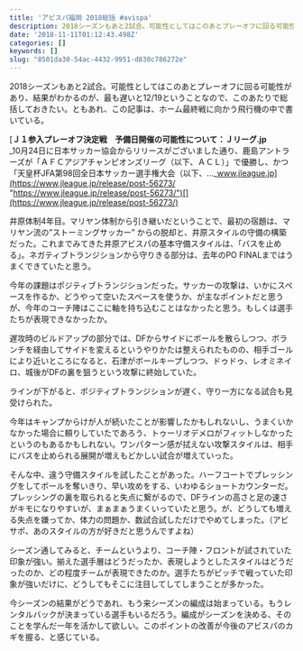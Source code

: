 ```yaml
---
title: 'アビスパ福岡 2018総括 #avispa'
description: 2018シーズンもあと2試合。可能性としてはこのあとプレーオフに回る可能性があり、結果がわかるのが、最も遅いと12/19ということなので、このあたりで総括しておきたい。ともあれ、この記事は、ホーム最終戦に向かう飛行機の中で書いている。
date: '2018-11-11T01:12:43.498Z'
categories: []
keywords: []
slug: "8501da30-54ac-4432-9951-d830c786272e"
---
```

2018シーズンもあと2試合。可能性としてはこのあとプレーオフに回る可能性があり、結果がわかるのが、最も遅いと12/19ということなので、このあたりで総括しておきたい。ともあれ、この記事は、ホーム最終戦に向かう飛行機の中で書いている。

[**Ｊ１参入プレーオフ決定戦　予備日開催の可能性について：Ｊリーグ.jp**  
_10月24日に日本サッカー協会からリリースがございました通り、鹿島アントラーズが「ＡＦＣアジアチャンピオンズリーグ（以下、ＡＣＬ）」で優勝し、かつ「天皇杯JFA第98回全日本サッカー選手権大会（以下、..._www.jleague.jp](https://www.jleague.jp/release/post-56273/ "https://www.jleague.jp/release/post-56273/")[](https://www.jleague.jp/release/post-56273/)

井原体制4年目。マリヤン体制から引き継いだということで、最初の宿題は、マリヤン流の”ストーミングサッカー” からの脱却と、井原スタイルの守備の構築だった。これまでみてきた井原アビスパの基本守備スタイルは、「バスを止める」。ネガティブトランジションから守りきる部分は、去年のPO FINALまではうまくできていたと思う。

今年の課題はポジティブトランジションだった。サッカーの攻撃は、いかにスペースを作るか、どうやって空いたスペースを使うか、が主なポイントだと思うが、今年のコーチ陣はここに軸を持ち込むことはなかったと思う。もしくは選手たちが表現できなかったか。

遅攻時のビルドアップの部分では、DFからサイドにボールを散らしつつ、ボランチを経由してサイドを変えるというやりかたは整えられたものの、相手ゴールにより近いところになると、石津がボールキープしつつ、ドゥドゥ、レオミネイロ、城後がDFの裏を狙うという攻撃に終始していた。

ラインが下がると、ポジティブトランジションが遅く、守り一方になる試合も見受けられた。

今年はキャンプからけが人が続いたことが影響したかもしれないし、うまくいかなかった場合に頼りしていたであろう、トゥーリオデメロがフィットしなかったというのもあるかもしれない。ワンパターン感が拭えない攻撃スタイルは、相手にバスを止められる展開が増えもどかしい試合が増えていった。

そんな中、違う守備スタイルを試したことがあった。ハーフコートでプレッシングをしてボールを奪いきり、早い攻めをする、いわゆるショートカウンターだ。プレッシングの裏を取られると失点に繋がるので、DFラインの高さと足の速さがキモになりやすいが、まぁまぁうまくいっていたと思う。が、どうしても増える失点を嫌ってか、体力の問題か、数試合試しただけでやめてしまった。（アビサポ、あのスタイルの方が好きだと思うんですよね）

シーズン通してみると、チームというより、コーチ陣・フロントが試されていた印象が強い。揃えた選手層はどうだったか、表現しようとしたスタイルはどうだったのか、どの程度チームが表現できたのか。選手たちがピッチで戦っていた印象が強いだけに、どうしてもそこに注目してしてしまうことが多かった。

今シーズンの結果がどうであれ、もう来シーズンの編成は始まっている。もうレンタルバックが決まっている選手もいるだろう。編成がシーズンを決める、そのことを学んだ一年を活かして欲しい。このポイントの改善が今後のアビスパのカギを握る、と感じている。